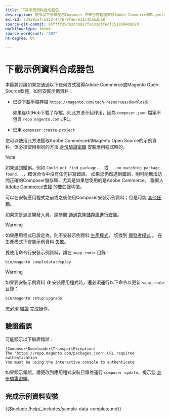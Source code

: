 ```yaml
---
title: 下載示例資料合成器包
description: 按照以下步驟使用Composer PHP包管理器安裝Adobe Commerce和Magento Open Source示例資料。
exl-id: 735591af-a152-4476-9fa6-e31c4bab3ba8
source-git-commit: 95ffff39d82cc9027fa633dffedf15193040802d
workflow-type: tm+mt
source-wordcount: '307'
ht-degree: 0%

---
```


# 下載示例資料合成器包

本節將討論如果您通過以下任何方式獲得Adobe Commerce或Magento Open Source軟體，如何安裝示例資料：

* 已從下載壓縮存檔 `https://magento.com/tech-resources/download`。

   如果從GitHub下載了存檔，則此方法不起作用，因為 `composer.json` 檔案不包含 `repo.magento.com` URL。

* 已用 `composer create-project`

您可以使用此方法獲取Adobe Commerce和Magento Open Source的示例資料，但必須使用相同的方法 [身份驗證密鑰](../prerequisites/authentication-keys.md) 安裝應用程式時的。

>[!NOTE]
>
>如果遇到錯誤，例如 `Could not find package...` 或 `...no matching package found...`，確保命令中沒有任何拼寫錯誤。 如果您仍然遇到錯誤，則可能無法訪問正確的Composer儲存庫，尤其是如果您使用的是Adobe Commerce。 聯繫人 [Adobe Commerce支援](https://support.magento.com/hc/en-us) 的雙曲餘切值。

可以在安裝應用程式之前或之後使用Composer安裝示例資料；但是可能 [其他任務](remove-or-update.md)。

如果您是派遣開發人員，請參閱 [通過克隆儲存庫進行安裝](git-repositories.md)。

>[!WARNING]
>
>如果應用程式已設定為，則不安裝示例資料 [生產模式](../../configuration/bootstrap/application-modes.md#production-mode)。 切換到 [開發者模式](../../configuration/bootstrap/application-modes.md#developer-mode) 。 在生產模式下安裝示例資料 [失敗](https://support.magento.com/hc/en-us/articles/360033824571#symptom-production-mode-trouble-samp-prod-)。

要使用命令行安裝示例資料，請在 `<app_root>` 目錄：

```bash
bin/magento sampledata:deploy
```

>[!WARNING]
>
>如果要安裝示例資料 _後_ 安裝應用程式時，還必須運行以下命令以更新 `<app_root>` 目錄：

```bash
bin/magento setup:upgrade
```

您必須 [驗證](../prerequisites/authentication-keys.md) 完成操作。

## 驗證錯誤

可能顯示以下驗證錯誤：

```terminal
[Composer\Downloader\TransportException]
The 'https://repo.magento.com/packages.json' URL required authentication.
You must be using the interactive console to authenticate
```

如果顯示錯誤，請更改到應用程式安裝目錄並運行 `composer update`，提示您 [身份驗證密鑰](../prerequisites/authentication-keys.md)。

## 完成示例資料安裝

{{$include /help/_includes/sample-data-complete.md}}
